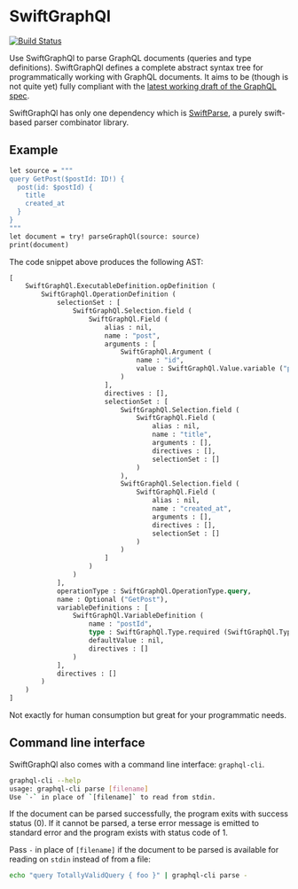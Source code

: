 # SwiftGraphQl

[![Build Status](https://travis-ci.org/mgadda/swift-graphql.svg?branch=master)](https://travis-ci.org/mgadda/swift-graphql)

Use SwiftGraphQl to parse GraphQL documents (queries and type definitions). SwiftGraphQl defines a complete abstract syntax tree for programmatically working with GraphQL documents. It aims to be (though is not quite yet) fully compliant with the [latest working draft of the GraphQL spec](https://graphql.github.io/graphql-spec/draft/).

SwiftGraphQl has only one dependency which is [SwiftParse](https://github.com/mgadda/swift-parse), a purely swift-based parser combinator library.

## Example

```graphql
let source = """
query GetPost($postId: ID!) {
  post(id: $postId) {
    title
    created_at
  }
}
"""
let document = try! parseGraphQl(source: source)
print(document)
```

The code snippet above produces the following AST:

```graphql
[
    SwiftGraphQl.ExecutableDefinition.opDefinition (
        SwiftGraphQl.OperationDefinition (
            selectionSet : [
                SwiftGraphQl.Selection.field (
                    SwiftGraphQl.Field (
                        alias : nil,
                        name : "post",
                        arguments : [
                            SwiftGraphQl.Argument (
                                name : "id",
                                value : SwiftGraphQl.Value.variable ("postId")
                            )
                        ],
                        directives : [],
                        selectionSet : [
                            SwiftGraphQl.Selection.field (
                                SwiftGraphQl.Field (
                                    alias : nil,
                                    name : "title",
                                    arguments : [],
                                    directives : [],
                                    selectionSet : []
                                )
                            ),
                            SwiftGraphQl.Selection.field (
                                SwiftGraphQl.Field (
                                    alias : nil,
                                    name : "created_at",
                                    arguments : [],
                                    directives : [],
                                    selectionSet : []
                                )
                            )
                        ]
                    )
                )
            ],
            operationType : SwiftGraphQl.OperationType.query,
            name : Optional ("GetPost"),
            variableDefinitions : [
                SwiftGraphQl.VariableDefinition (
                    name : "postId",
                    type : SwiftGraphQl.Type.required (SwiftGraphQl.Type.named("ID")),
                    defaultValue : nil,
                    directives : []
                )
            ],
            directives : []
        )
    )
]
```
Not exactly for human consumption but great for your programmatic needs.

## Command line interface

SwiftGraphQl also comes with a command line interface: `graphql-cli`.

```bash
graphql-cli --help
usage: graphql-cli parse [filename]
Use `-` in place of `[filename]` to read from stdin.
```

If the document can be parsed successfully, the program exits with success status (0). If it cannot be parsed, a terse error message is emitted to standard error and the program exists with status code of 1.

Pass `-` in place of `[filename]` if the document to be parsed is available for reading on `stdin` instead of from a file:

```bash
echo "query TotallyValidQuery { foo }" | graphql-cli parse -
```
